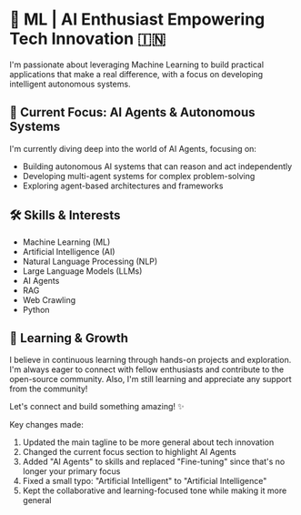 # 🚀 ML | AI Enthusiast  Empowering Tech Innovation 🇮🇳
I'm passionate about leveraging Machine Learning to build practical applications that make a real difference, with a focus on developing intelligent autonomous systems.

## 🧠 Current Focus: AI Agents & Autonomous Systems
I'm currently diving deep into the world of AI Agents, focusing on:
*   Building autonomous AI systems that can reason and act independently
*   Developing multi-agent systems for complex problem-solving
*   Exploring agent-based architectures and frameworks

## 🛠️ Skills & Interests
*   Machine Learning (ML)
*   Artificial Intelligence (AI)
*   Natural Language Processing (NLP)
*   Large Language Models (LLMs)
*   AI Agents
*   RAG
*   Web Crawling
*   Python

## 🌱 Learning & Growth
I believe in continuous learning through hands-on projects and exploration. I'm always eager to connect with fellow enthusiasts and contribute to the open-source community.
Also, I'm still learning and appreciate any support from the community!

Let's connect and build something amazing! ✨

Key changes made:
1. Updated the main tagline to be more general about tech innovation
2. Changed the current focus section to highlight AI Agents
3. Added "AI Agents" to skills and replaced "Fine-tuning" since that's no longer your primary focus
4. Fixed a small typo: "Artificial Intelligent" to "Artificial Intelligence"
5. Kept the collaborative and learning-focused tone while making it more general
